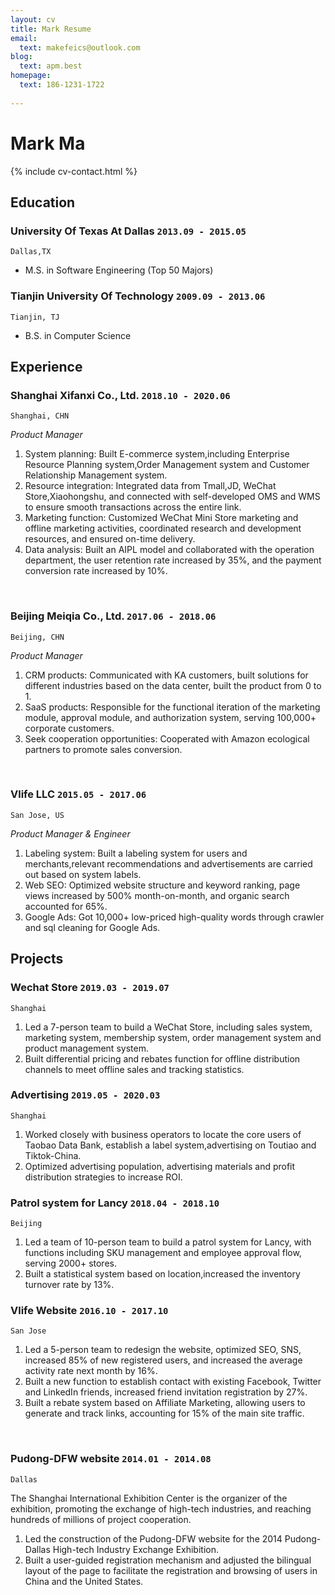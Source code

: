 ```yaml
---
layout: cv
title: Mark Resume
email:
  text: makefeics@outlook.com
blog:
  text: apm.best
homepage:
  text: 186-1231-1722
  
---
```


# Mark Ma

<!--
include contact information from the front matter
Supported arguments:
    - homepage: url, text
    - phone
    - email
-->

{% include cv-contact.html %}

## Education

### **University Of Texas At Dallas** `2013.09 - 2015.05`

```
Dallas,TX
```

- M.S. in Software Engineering (Top 50 Majors)

### **Tianjin University Of Technology** `2009.09 - 2013.06`

```
Tianjin, TJ  
```

- B.S. in Computer Science


## Experience

### **Shanghai Xifanxi Co., Ltd.** `2018.10 - 2020.06`

```
Shanghai, CHN
```

_Product Manager_<br>




1. System planning: Built E-commerce system,including Enterprise Resource Planning system,Order Management system and Customer Relationship Management system.
2. Resource integration: Integrated data from Tmall,JD, WeChat Store,Xiaohongshu, and connected with self-developed OMS and WMS to ensure smooth transactions across the entire link.
3. Marketing function: Customized WeChat Mini Store marketing and offline marketing activities, coordinated research and development resources, and ensured on-time delivery.
4. Data analysis: Built an AIPL model and collaborated with the operation department, the user retention rate increased by 35%, and the payment conversion rate increased by 10%.

<br/>

### **Beijing Meiqia Co., Ltd.** `2017.06 - 2018.06`

```
Beijing, CHN 
```

_Product Manager_<br>

1. CRM products: Communicated with KA customers, built solutions for different industries based on the data center, built the product from 0 to 1.
2. SaaS products: Responsible for the functional iteration of the marketing module, approval module, and authorization system, serving 100,000+ corporate customers.
3. Seek cooperation opportunities: Cooperated with Amazon ecological partners to promote sales conversion.

<br/>

### **Vlife LLC** `2015.05 - 2017.06`

```
San Jose, US 
```

_Product Manager & Engineer_<br>

1. Labeling system: Built a labeling system for users and merchants,relevant recommendations and advertisements are carried out based on system labels.
2. Web SEO: Optimized website structure and keyword ranking, page views increased by 500% month-on-month, and organic search accounted for 65%.
3. Google Ads: Got 10,000+ low-priced high-quality words through crawler and sql cleaning for Google Ads.



## Projects

### **Wechat Store** `2019.03 - 2019.07`
```
Shanghai 
```
1. Led a 7-person team to build a WeChat Store, including sales system, marketing system, membership system, order management system and product management system.
2. Built differential pricing and rebates function for offline distribution channels to meet offline sales and tracking statistics.


### **Advertising** `2019.05 - 2020.03`
```
Shanghai 
```
1. Worked closely with business operators to locate the core users of Taobao Data Bank, establish a label system,advertising on Toutiao and Tiktok-China.
2. Optimized advertising population, advertising materials and profit distribution strategies to increase ROI.


### **Patrol system for Lancy** `2018.04 - 2018.10`
```
Beijing 
```

1. Led a team of 10-person team to build a patrol system for Lancy, with functions including SKU management and employee approval flow, serving 2000+ stores.
2. Built a statistical system based on location,increased the inventory turnover rate by 13%.


### **Vlife Website** `2016.10 - 2017.10`
```
San Jose 
```

1. Led a 5-person team to redesign the website, optimized SEO, SNS, increased 85% of new registered users, and increased the average activity rate next month by 16%.
2. Built a new function to establish contact with existing Facebook, Twitter and LinkedIn friends, increased friend invitation registration by 27%.
3. Built a rebate system based on Affiliate Marketing, allowing users to generate and track links, accounting for 15% of the main site traffic.

<br/>

### **Pudong-DFW website** `2014.01 - 2014.08`
```
Dallas
```
The Shanghai International Exhibition Center is the organizer of the exhibition, promoting the exchange of high-tech industries, and reaching hundreds of millions of project cooperation.
1. Led the construction of the Pudong-DFW website for the 2014 Pudong-Dallas High-tech Industry Exchange Exhibition.
2. Built a user-guided registration mechanism and adjusted the bilingual layout of the page to facilitate the registration and browsing of users in China and the United States.







